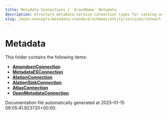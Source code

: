 ```yaml
---
title: Metadata Connections | `brandName` Metadata
description: Structure metadata service connection types for catalog and discovery tools like Amundsen or Alation.
slug: /main-concepts/metadata-standard/schemas/entity/services/connections/metadata
---
```


# Metadata

This folder contains the following items:

- [**AmundsenConnection**](/main-concepts/metadata-standard/schemas/entity/services/connections/metadata/amundsenconnection)
- [**MetadataESConnection**](/main-concepts/metadata-standard/schemas/entity/services/connections/metadata/metadataesconnection)
- [**AlationConnection**](/main-concepts/metadata-standard/schemas/entity/services/connections/metadata/alationconnection)
- [**AlationSinkConnection**](/main-concepts/metadata-standard/schemas/entity/services/connections/metadata/alationsinkconnection)
- [**AtlasConnection**](/main-concepts/metadata-standard/schemas/entity/services/connections/metadata/atlasconnection)
- [**OpenMetadataConnection**](/main-concepts/metadata-standard/schemas/entity/services/connections/metadata/openmetadataconnection)


Documentation file automatically generated at 2025-01-15 09:05:41.923720+00:00.
